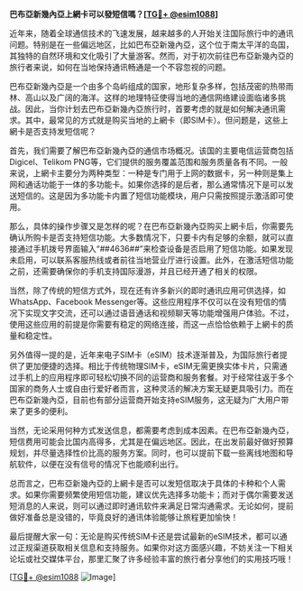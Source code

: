 **巴布亞新幾內亞上網卡可以發短信嗎？[[TG💪+ @esim1088](https://t.me/s/esim1088)]**

近年来，随着全球通信技术的飞速发展，越来越多的人开始关注国际旅行中的通讯问题。特别是在一些偏远地区，比如巴布亞新幾內亞，这个位于南太平洋的岛国，其独特的自然环境和文化吸引了大量游客。然而，对于初次前往巴布亞新幾內亞的旅行者来说，如何在当地保持通讯畅通是一个不容忽视的问题。

巴布亞新幾內亞是一个由多个岛屿组成的国家，地形复杂多样，包括茂密的热带雨林、高山以及广阔的海洋。这样的地理特征使得当地的通信网络建设面临诸多挑战。因此，当你计划去巴布亞新幾內亞旅行时，首要考虑的就是如何解决通讯需求。其中，最常见的方式就是购买当地的上網卡（即SIM卡）。但问题是，这些上網卡是否支持发短信呢？

首先，我们需要了解巴布亞新幾內亞的通信市场概况。该国的主要电信运营商包括Digicel、Telikom PNG等，它们提供的服务覆盖范围和服务质量各有不同。一般来说，上網卡主要分为两种类型：一种是专门用于上网的数据卡，另一种则是集上网和通话功能于一体的多功能卡。如果你选择的是后者，那么通常情况下是可以发送短信的。这是因为多功能卡内置了短信功能模块，用户只需按照提示激活即可使用。

那么，具体的操作步骤又是怎样的呢？在巴布亞新幾內亞购买上網卡后，你需要先确认所购卡是否支持短信功能。大多数情况下，只要卡内有足够的余额，就可以直接通过手机拨号界面输入“*#*#4636#*#*”来检查设备是否启用了短信功能。如果发现未启用，可以联系客服热线或者前往当地营业厅进行设置。此外，在激活短信功能之前，还需要确保你的手机支持国际漫游，并且已经开通了相关的权限。

当然，除了传统的短信方式外，现在还有许多新兴的即时通讯应用可供选择，如WhatsApp、Facebook Messenger等。这些应用程序不仅可以在没有短信的情况下实现文字交流，还可以通过语音通话和视频聊天等功能增强用户体验。不过，使用这些应用的前提是你需要有稳定的网络连接，而这一点恰恰依赖于上網卡的质量和稳定性。

另外值得一提的是，近年来电子SIM卡（eSIM）技术逐渐普及，为国际旅行者提供了更加便捷的选择。相比于传统物理SIM卡，eSIM无需更换实体卡片，只需通过手机上的应用程序即可轻松切换不同的运营商和服务套餐。对于经常往返于多个国家的商务人士或自由行爱好者而言，这种灵活的解决方案无疑更具吸引力。而在巴布亞新幾內亞，目前也有部分运营商开始支持eSIM服务，这无疑为广大用户带来了更多的便利。

当然，无论采用何种方式发送信息，都需要考虑到成本因素。在巴布亞新幾內亞，短信费用可能会比国内高得多，尤其是在偏远地区。因此，在出发前最好做好预算规划，并尽量选择性价比高的服务方案。同时，也可以提前下载一些离线地图和导航软件，以便在没有信号的情况下也能顺利出行。

总而言之，巴布亞新幾內亞的上網卡是否可以发短信取决于具体的卡种和个人需求。如果你需要频繁使用短信功能，建议优先选择多功能卡；而对于偶尔需要发送短消息的人来说，则可以通过即时通讯软件来满足日常沟通需求。无论如何，提前做好准备总是没错的，毕竟良好的通讯体验能够让旅程更加愉快！

最后提醒大家一句：无论是购买传统SIM卡还是尝试最新的eSIM技术，都可以通过正规渠道获取相关信息和支持服务。如果你对这方面感兴趣，不妨关注一下相关论坛或社交媒体平台，那里汇聚了许多经验丰富的旅行者分享他们的实用技巧哦！

[[TG💪+ @esim1088](https://t.me/s/esim1088) ![Image](https://i.postimg.cc/4NQfJmqS/Snipaste-2025-05-13-00-14-12.png)]